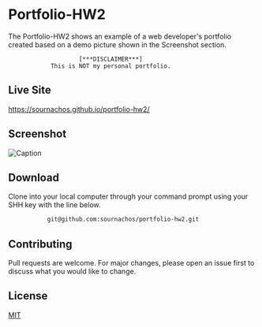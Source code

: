 # Portfolio-HW2

The Portfolio-HW2 shows an example of a web developer's portfolio created based on a demo picture shown in the Screenshot section. 

                        [***DISCLAIMER***]
                This is NOT my personal portfolio.

## Live Site

https://sournachos.github.io/portfolio-hw2/

## Screenshot

![Caption](/Assets/images/goal.gif)

## Download
Clone into your local computer through your command prompt using your SHH key with the line below.

```bash
           git@github.com:sournachos/portfolio-hw2.git
```

## Contributing
Pull requests are welcome. For major changes, please open an issue first to discuss what you would like to change.


## License
[MIT](https://choosealicense.com/licenses/mit/)
